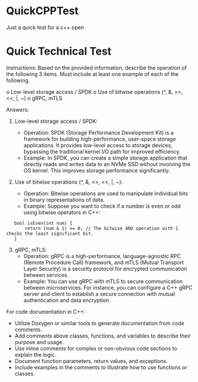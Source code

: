 # QuickCPPTest
Just a quick test for a c++ open

# Quick Technical Test

Instructions:
Based on the provided information, describe the operation of the following 3 items. Must include at least one example of each of the following.

o	Low-level storage access / SPDK
o	Use of bitwise operations (^, &, >>, <<, |, ~)
o	gRPC, mTLS  

Answers:

1. Low-level storage access / SPDK:
   - Operation: SPDK (Storage Performance Development Kit) is a framework for building high-performance, user-space storage applications. It provides low-level access to storage devices, bypassing the traditional kernel I/O path for improved efficiency.
   - Example: In SPDK, you can create a simple storage application that directly reads and writes data to an NVMe SSD without involving the OS kernel. This improves storage performance significantly.

2. Use of bitwise operations (^, &, >>, <<, |, ~):
   - Operation: Bitwise operations are used to manipulate individual bits in binary representations of data.
   - Example: Suppose you want to check if a number is even or odd using bitwise operators in C++:

  ```
     bool isEven(int num) {
         return (num & 1) == 0; // The bitwise AND operation with 1 checks the least significant bit.
     }
  ```

3. gRPC, mTLS:
   - Operation: gRPC is a high-performance, language-agnostic RPC (Remote Procedure Call) framework, and mTLS (Mutual Transport Layer Security) is a security protocol for encrypted communication between services.
   - Example: You can use gRPC with mTLS to secure communication between microservices. For instance, you can configure a C++ gRPC server and client to establish a secure connection with mutual authentication and data encryption.

For code documentation in C++:

- Utilize Doxygen or similar tools to generate documentation from code comments.
- Add comments above classes, functions, and variables to describe their purpose and usage.
- Use inline comments for complex or non-obvious code sections to explain the logic.
- Document function parameters, return values, and exceptions.
- Include examples in the comments to illustrate how to use functions or classes.

